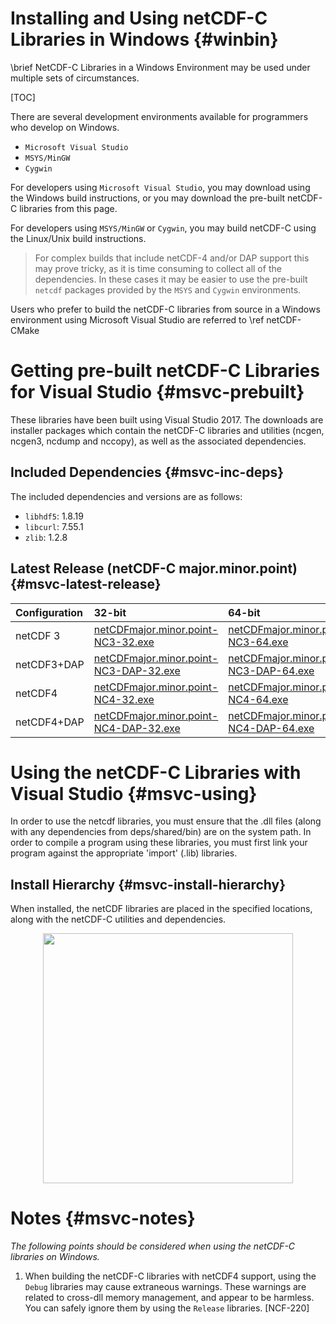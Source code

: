 Installing and Using netCDF-C Libraries in Windows {#winbin}
==================================================

\brief NetCDF-C Libraries in a Windows Environment may be used under multiple sets of circumstances.

[TOC]

There are several development environments available for programmers who develop on Windows.

* `Microsoft Visual Studio `
* `MSYS/MinGW`
* `Cygwin`

For developers using `Microsoft Visual Studio`, you may download using the Windows build instructions, or you may download the pre-built netCDF-C libraries from this page.

For developers using `MSYS/MinGW` or `Cygwin`, you may build netCDF-C using the Linux/Unix build instructions.

> For complex builds that include netCDF-4 and/or DAP support this may prove tricky, as it is time consuming to collect all of the dependencies.  In these cases it may be easier to use the pre-built `netcdf` packages provided by the `MSYS` and `Cygwin` environments.

Users who prefer to build the netCDF-C libraries from source in a Windows environment using Microsoft Visual Studio are referred to \ref netCDF-CMake

# Getting pre-built netCDF-C Libraries for Visual Studio {#msvc-prebuilt}

These libraries have been built using Visual Studio 2017.  The downloads are installer packages which contain the netCDF-C libraries and utilities (ncgen, ncgen3, ncdump and nccopy), as well as the associated dependencies.


## Included Dependencies {#msvc-inc-deps}

The included dependencies and versions are as follows:

* `libhdf5`: 1.8.19
* `libcurl`: 7.55.1
* `zlib`:    1.2.8

## Latest Release (netCDF-C major.minor.point) {#msvc-latest-release}

Configuration		| 32-bit 						| 64-bit |
:-------------------|:--------							|:-------|
netCDF 3		| [netCDFmajor.minor.point-NC3-32.exe][r1]		| [netCDFmajor.minor.point-NC3-64.exe][r5]
netCDF3+DAP		| [netCDFmajor.minor.point-NC3-DAP-32.exe][r2]	| [netCDFmajor.minor.point-NC3-DAP-64.exe][r6]
netCDF4			| [netCDFmajor.minor.point-NC4-32.exe][r3]		| [netCDFmajor.minor.point-NC4-64.exe][r7]
netCDF4+DAP		| [netCDFmajor.minor.point-NC4-DAP-32.exe][r4]	| [netCDFmajor.minor.point-NC4-DAP-64.exe][r8]

# Using the netCDF-C Libraries with Visual Studio {#msvc-using}

In order to use the netcdf libraries, you must ensure that the .dll files (along with any dependencies from deps/shared/bin) are on the system path. In order to compile a program using these libraries, you must first link your program against the appropriate 'import' (.lib) libraries.

## Install Hierarchy {#msvc-install-hierarchy}

When installed, the netCDF libraries are placed in the specified locations, along with the netCDF-C utilities and dependencies.

<center>
<IMG SRC="InstallTreeWindows.png" width="400"/>
</center>

# Notes {#msvc-notes}

*The following points should be considered when using the netCDF-C libraries on Windows.*

1. When building the netCDF-C libraries with netCDF4 support, using the `Debug` libraries may cause extraneous warnings. These warnings are related to cross-dll memory management, and appear to be harmless. You can safely ignore them by using the `Release` libraries. [NCF-220]


[r1]: https://artifacts.unidata.ucar.edu/service/rest/repository/browse/downloads-netcdf-c/major.minor.point/windows-installers/netCDFmajor.minor.point-NC3-32.exe
[r2]: https://artifacts.unidata.ucar.edu/service/rest/repository/browse/downloads-netcdf-c/major.minor.point/windows-installers/netCDFmajor.minor.point-NC3-DAP-32.exe
[r3]: https://artifacts.unidata.ucar.edu/service/rest/repository/browse/downloads-netcdf-c/major.minor.point/windows-installers/netCDFmajor.minor.point-NC4-32.exe
[r4]: https://artifacts.unidata.ucar.edu/service/rest/repository/browse/downloads-netcdf-c/major.minor.point/windows-installers/netCDFmajor.minor.point-NC4-DAP-32.exe
[r5]: https://artifacts.unidata.ucar.edu/service/rest/repository/browse/downloads-netcdf-c/major.minor.point/windows-installers/netCDFmajor.minor.point-NC3-64.exe
[r6]: https://artifacts.unidata.ucar.edu/service/rest/repository/browse/downloads-netcdf-c/major.minor.point/windows-installers/netCDFmajor.minor.point-NC3-DAP-64.exe
[r7]: https://artifacts.unidata.ucar.edu/service/rest/repository/browse/downloads-netcdf-c/major.minor.point/windows-installers/netCDFmajor.minor.point-NC4-64.exe
[r8]: https://artifacts.unidata.ucar.edu/service/rest/repository/browse/downloads-netcdf-c/major.minor.point/windows-installers/netCDFmajor.minor.point-NC4-DAP-64.exe
